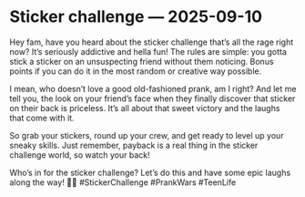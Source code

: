# Sticker challenge — 2025-09-10

Hey fam, have you heard about the sticker challenge that’s all the rage right now? It’s seriously addictive and hella fun! The rules are simple: you gotta stick a sticker on an unsuspecting friend without them noticing. Bonus points if you can do it in the most random or creative way possible.

I mean, who doesn’t love a good old-fashioned prank, am I right? And let me tell you, the look on your friend’s face when they finally discover that sticker on their back is priceless. It’s all about that sweet victory and the laughs that come with it.

So grab your stickers, round up your crew, and get ready to level up your sneaky skills. Just remember, payback is a real thing in the sticker challenge world, so watch your back!

Who’s in for the sticker challenge? Let’s do this and have some epic laughs along the way! 🤪🙌 #StickerChallenge #PrankWars #TeenLife
